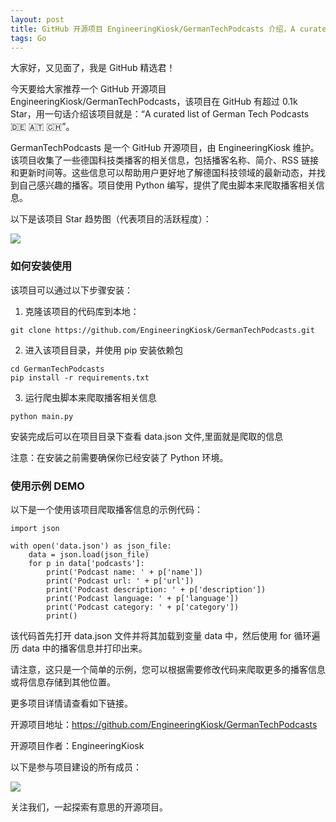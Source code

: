 ```yaml
---
layout: post
title: GitHub 开源项目 EngineeringKiosk/GermanTechPodcasts 介绍，A curated list of German Tech Podcasts 🇩🇪 🇦🇹 🇨🇭
tags: Go
---
```


大家好，又见面了，我是 GitHub 精选君！

今天要给大家推荐一个 GitHub 开源项目 EngineeringKiosk/GermanTechPodcasts，该项目在 GitHub 有超过 0.1k Star，用一句话介绍该项目就是：“A curated list of German Tech Podcasts 🇩🇪 🇦🇹 🇨🇭”。

GermanTechPodcasts 是一个 GitHub 开源项目，由 EngineeringKiosk 维护。该项目收集了一些德国科技类播客的相关信息，包括播客名称、简介、RSS 链接和更新时间等。这些信息可以帮助用户更好地了解德国科技领域的最新动态，并找到自己感兴趣的播客。项目使用 Python 编写，提供了爬虫脚本来爬取播客相关信息。


以下是该项目 Star 趋势图（代表项目的活跃程度）：

![](https://api.star-history.com/svg?repos=EngineeringKiosk/GermanTechPodcasts&type=Timeline)

### 如何安装使用

该项目可以通过以下步骤安装：

1. 克隆该项目的代码库到本地：
```
git clone https://github.com/EngineeringKiosk/GermanTechPodcasts.git
```
2. 进入该项目目录，并使用 pip 安装依赖包
```
cd GermanTechPodcasts
pip install -r requirements.txt
```
3. 运行爬虫脚本来爬取播客相关信息
```
python main.py
```
安装完成后可以在项目目录下查看 data.json 文件,里面就是爬取的信息

注意：在安装之前需要确保你已经安装了 Python 环境。


### 使用示例 DEMO

以下是一个使用该项目爬取播客信息的示例代码：

```
import json

with open('data.json') as json_file:
    data = json.load(json_file)
    for p in data['podcasts']:
        print('Podcast name: ' + p['name'])
        print('Podcast url: ' + p['url'])
        print('Podcast description: ' + p['description'])
        print('Podcast language: ' + p['language'])
        print('Podcast category: ' + p['category'])
        print()
```

该代码首先打开 data.json 文件并将其加载到变量 data 中，然后使用 for 循环遍历 data 中的播客信息并打印出来。

请注意，这只是一个简单的示例，您可以根据需要修改代码来爬取更多的播客信息或将信息存储到其他位置。


更多项目详情请查看如下链接。

开源项目地址：https://github.com/EngineeringKiosk/GermanTechPodcasts 

开源项目作者：EngineeringKiosk

以下是参与项目建设的所有成员：

![](https://contrib.rocks/image?repo=EngineeringKiosk/GermanTechPodcasts)



关注我们，一起探索有意思的开源项目。
